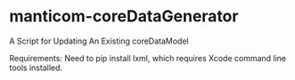 manticom-coreDataGenerator
==========================

A Script for Updating An Existing coreDataModel

Requirements: Need to pip install lxml, which requires Xcode command line tools installed.